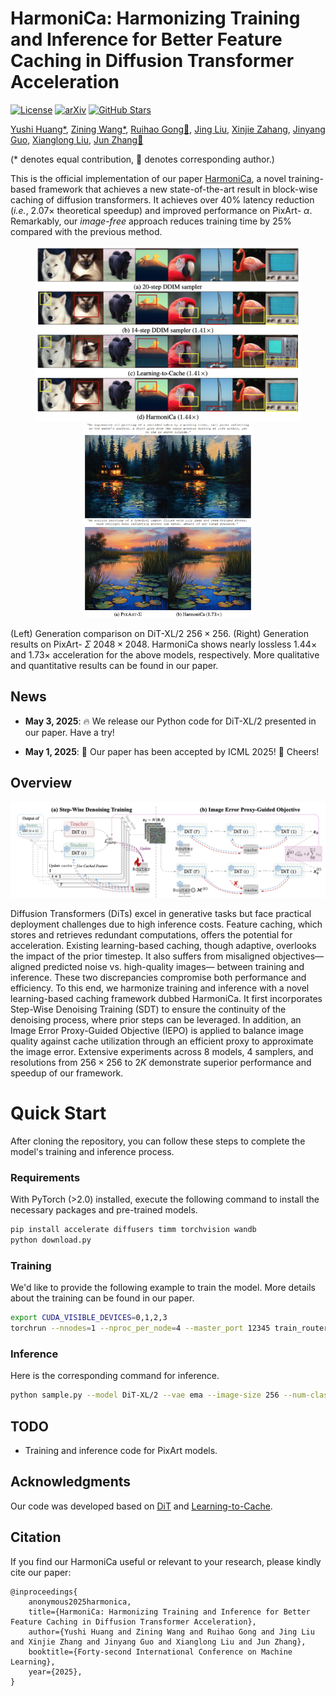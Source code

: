 # HarmoniCa: Harmonizing Training and Inference for Better Feature Caching in Diffusion Transformer Acceleration

[![License](https://img.shields.io/badge/License-Apache_2.0-blue.svg)](https://opensource.org/licenses/Apache-2.0)
[![arXiv](https://img.shields.io/badge/HarmoniCa-2410.01723-b31b1b)](https://arxiv.org/pdf/2410.01723)
[![GitHub Stars](https://img.shields.io/github/stars/ModelTC/TFMQ-DM.svg?style=social&label=Star&maxAge=60)](https://github.com/ModelTC/HarmoniCa)

[Yushi Huang*](https://github.com/Harahan), [Zining Wang*](https://scholar.google.com/citations?user=hOXoacgAAAAJ&hl=en), [Ruihao Gong📧](https://xhplus.github.io/), [Jing Liu](https://jing-liu.com/), [Xinjie Zahang](https://xinjie-q.github.io/), [Jinyang Guo](https://jinyangguo.github.io/), [Xianglong Liu](https://xlliu-beihang.github.io/), [Jun Zhang📧](https://eejzhang.people.ust.hk/)

(* denotes equal contribution, 📧 denotes corresponding author.)

This is the official implementation of our paper [HarmoniCa](https://arxiv.org/pdf/2410.01723), a novel training-based framework that achieves a new state-of-the-art result in block-wise caching of diffusion transformers. It achieves over 40% latency reduction (*i.e.*, $2.07\times$ theoretical speedup) and improved performance on PixArt- $\alpha$. Remarkably, our *image-free* approach reduces training time by 25\% compared with the previous method.

<div align=center>
	<figure class="second">
	    <img src="./img/DiT.png" width="440"/><img src="./img/pixart.png" width="270"/>
	</figure>
</div>


(Left) Generation comparison on DiT-XL/2 $256\times256$. (Right) Generation results on PixArt- $\Sigma$ $2048\times2048$. HarmoniCa shows nearly lossless $1.44\times$ and $1.73\times$ acceleration for the above models, respectively.  More qualitative and quantitative results can be found in our paper.

## News

* **May 3, 2025**: 🔥 We release our Python code for DiT-XL/2 presented in our paper. Have a try!

* **May 1, 2025**: 🌟 Our paper has been accepted by ICML 2025! 🎉 Cheers!


## Overview

<p>
<img src= ./img/overview.png width="700"/>
</p>


Diffusion Transformers (DiTs) excel in generative tasks but face practical deployment challenges due to high inference costs. Feature caching, which stores and retrieves redundant computations, offers the potential for acceleration. Existing learning-based caching, though adaptive, overlooks the impact of the prior timestep. It also suffers from misaligned objectives— aligned predicted noise vs. high-quality images— between training and inference. These two discrepancies compromise both performance and efficiency. To this end, we harmonize training and inference with a novel learning-based caching framework dubbed HarmoniCa. It first incorporates Step-Wise Denoising Training (SDT) to ensure the continuity of the denoising process, where prior steps can be leveraged. In addition, an Image Error Proxy-Guided Objective (IEPO) is applied to balance image quality against cache utilization through an efficient proxy to approximate the image error. Extensive experiments across $8$ models, $4$ samplers, and resolutions from $256\times256$ to $2K$ demonstrate superior performance and speedup of our framework.

# Quick Start

After cloning the repository, you can follow these steps to complete the model's training and inference process.

### Requirements

With PyTorch (>2.0) installed, execute the following command to install the  necessary packages and pre-trained models.

```bash
pip install accelerate diffusers timm torchvision wandb
python download.py
```

### Training

We'd like to provide the following example to train the model. More details about the training can be found in our paper.

```bash
export CUDA_VISIBLE_DEVICES=0,1,2,3
torchrun --nnodes=1 --nproc_per_node=4 --master_port 12345 train_router.py --results-dir results --model DiT-XL/2 --image-size 256 --num-classes 1000 --epochs 2000 --global-batch-size 64 --global-seed 42 --vae ema --num-works 8 --log-every 100 --ckpt-every 1000 --wandb --num-sampling-steps 10 --l1 7e-8 --lr 0.01 --max-steps 20000 --cfg-scale 1.5 --ste-threshold 0.1 --lambda-c 500
```

### Inference

Here is the corresponding command for inference.

```bash
python sample.py --model DiT-XL/2 --vae ema --image-size 256 --num-classes 1000 --cfg-scale 4 --num-sampling-steps 10 --seed 42 --accelerate-method dynamiclayer --ddim-sample --path Path/To/The/Trained/Router/ --thres 0.1
```

## TODO

* Training and inference code for PixArt models.

## Acknowledgments

Our code was developed based on [DiT](https://github.com/facebookresearch/DiT) and [Learning-to-Cache](https://github.com/horseee/learning-to-cache).

## Citation

If you find our HarmoniCa useful or relevant to your research, please kindly cite our paper:

```
@inproceedings{
    anonymous2025harmonica,
    title={HarmoniCa: Harmonizing Training and Inference for Better Feature Caching in Diffusion Transformer Acceleration},
    author={Yushi Huang and Zining Wang and Ruihao Gong and Jing Liu and Xinjie Zhang and Jinyang Guo and Xianglong Liu and Jun Zhang},
    booktitle={Forty-second International Conference on Machine Learning},
    year={2025},
}
```

